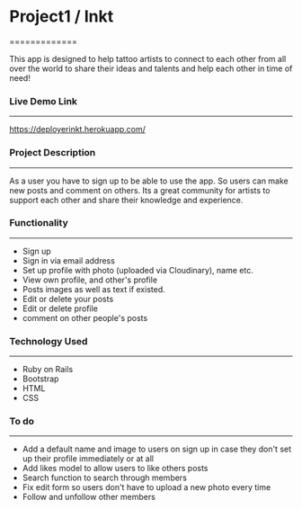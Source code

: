 # Project1 / Inkt
=============

This app is designed to help tattoo artists to connect to each other from all over the world to share their ideas and talents and help each other in time of need!

### Live Demo Link
-----------------------------------------------------
https://deployerinkt.herokuapp.com/


### Project Description
-----------------------------------------------------

As a user you have to sign up to be able to use the app. So users can make new posts and comment on others. Its a great community for artists to support each other and share their knowledge and experience.

### Functionality
-----------------------------------------------------

* Sign up
* Sign in via email address
* Set up profile with photo (uploaded via Cloudinary), name etc.
* View own profile, and other's profile
* Posts images as well as text if existed.
* Edit or delete your posts
* Edit or delete profile
* comment on other people's posts


### Technology Used
------------------------------------------------------

* Ruby on Rails
* Bootstrap
* HTML
* CSS

### To do
------------------------------------------------------

* Add a default name and image to users on sign up in case they don't set up their profile immediately or at all
* Add likes model to allow users to like others posts
* Search function to search through members
* Fix edit form so users don't have to upload a new photo every time
* Follow and unfollow other members
